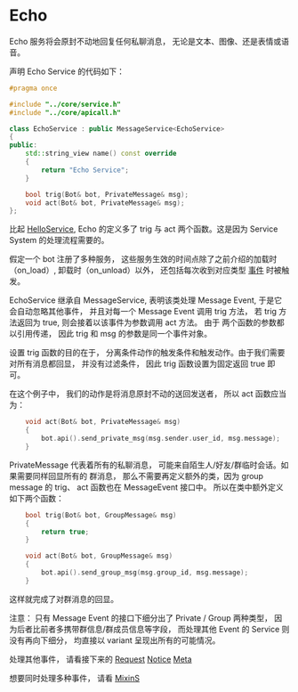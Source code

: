 # Echo 
Echo 服务将会原封不动地回复任何私聊消息， 无论是文本、图像、还是表情或语音。 

声明 Echo Service 的代码如下：

~~~ c++
#pragma once

#include "../core/service.h"
#include "../core/apicall.h"

class EchoService : public MessageService<EchoService>
{
public:
	std::string_view name() const override
	{
		return "Echo Service";
	}

	bool trig(Bot& bot, PrivateMessage& msg);
	void act(Bot& bot, PrivateMessage& msg);
};
~~~

比起 [HelloService](1-Hello.md), Echo 的定义多了 trig 与 act 两个函数。这是因为 Service System 的处理流程需要的。  

假定一个 bot 注册了多种服务， 这些服务生效的时间点除了之前介绍的加载时（on_load）, 卸载时（on_unload）以外， 还包括每次收到对应类型 [事件](https://github.com/botuniverse/onebot-11/tree/master/event) 时被触发。  

EchoService 继承自 MessageService, 表明该类处理 Message Event, 于是它会自动忽略其他事件， 并且对每一个 Message Event 调用 trig 方法， 若 trig 方法返回为 true, 则会接着以该事件为参数调用 act 方法。 由于 两个函数的参数都以引用传递， 因此 trig 和 msg 的参数是同一个事件对象。

设置 trig 函数的目的在于， 分离条件动作的触发条件和触发动作。由于我们需要对所有消息都回显， 并没有过滤条件， 因此 trig 函数设置为固定返回 true 即可。

在这个例子中， 我们的动作是将消息原封不动的送回发送者， 所以 act 函数应当为：  
~~~ c++
    void act(Bot& bot, PrivateMessage& msg)
	{
		bot.api().send_private_msg(msg.sender.user_id, msg.message);
	}
~~~

PrivateMessage 代表着所有的私聊消息， 可能来自陌生人/好友/群临时会话。如果需要同样回显所有的 群消息， 那么不需要再定义额外的类，因为 group message 的 trig、 act 函数也在 MessageEvent 接口中。 所以在类中额外定义如下两个函数：  

~~~ c++
    bool trig(Bot& bot, GroupMessage& msg)
	{
		return true;
	}

    void act(Bot& bot, GroupMessage& msg)
	{
		bot.api().send_group_msg(msg.group_id, msg.message);
	}
~~~

这样就完成了对群消息的回显。  

注意： 只有 Message Event 的接口下细分出了 Private / Group 两种类型， 因为后者比前者多携带群信息/群成员信息等字段， 而处理其他 Event 的 Service 则没有再向下细分， 均直接以 variant 呈现出所有的可能情况。  

处理其他事件， 请看接下来的 [Request](3-Request.md) [Notice](4-Notice.md) [Meta](5-Meta.md) 

想要同时处理多种事件， 请看 [MixinS](6-Mixin.md)  
